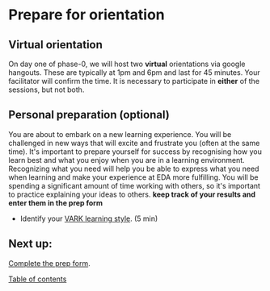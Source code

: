 # Prepare for orientation

## Virtual orientation
On day one of phase-0, we will host two **virtual** orientations via google hangouts. These are typically at 1pm and 6pm and last for 45 minutes. Your facilitator will confirm the time. It is necessary to participate in **either** of the sessions, but not both.

## Personal preparation (optional)
You are about to embark on a new learning experience. You will be challenged in new ways that will excite and frustrate you (often at the same time). It's important to prepare yourself for success by recognising how you learn best and what you enjoy when you are in a learning environment. Recognizing what you need will help you be able to express what you need when learning and make your experience at EDA more fulfilling. You will be spending a significant amount of time working with others, so it's important to practice explaining your ideas to others. **keep track of your results and enter them in the prep form**

- Identify your
<a href="http://www.vark-learn.com/english/page.asp?p=questionnaire" target="_blank">VARK learning style</a>. (5 min)

## Next up:
<a href="https://docs.google.com/forms/d/1-MW9w5sHtyWZCoFFyDoIqFU8xgDClGIQug2ufACy0-4/viewform" target="_blank">Complete the prep form</a>. <br>

[Table of contents](../README.md)



